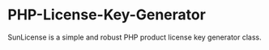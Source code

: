 # PHP-License-Key-Generator
SunLicense is a simple and robust PHP product license key generator class.
